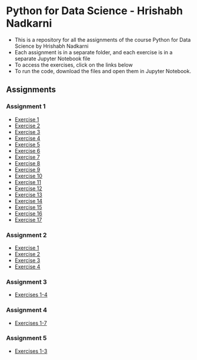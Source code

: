 # Python for Data Science - Hrishabh Nadkarni

- This is a repository for all the assignments of the course Python for Data Science by Hrishabh Nadkarni
- Each assignment is in a separate folder, and each exercise is in a separate Jupyter Notebook file
- To access the exercises, click on the links below
- To run the code, download the files and open them in Jupyter Notebook.

## Assignments

### Assignment 1

- [Exercise 1](a-1/ex-1.ipynb)
- [Exercise 2](a-1/ex-2.ipynb)
- [Exercise 3](a-1/ex-3.ipynb)
- [Exercise 4](a-1/ex-4.ipynb)
- [Exercise 5](a-1/ex-5.ipynb)
- [Exercise 6](a-1/ex-6.ipynb)
- [Exercise 7](a-1/ex-7.ipynb)
- [Exercise 8](a-1/ex-8.ipynb)
- [Exercise 9](a-1/ex-9.ipynb)
- [Exercise 10](a-1/ex-10.ipynb)
- [Exercise 11](a-1/ex-11.ipynb)
- [Exercise 12](a-1/ex-12.ipynb)
- [Exercise 13](a-1/ex-13.ipynb)
- [Exercise 14](a-1/ex-14.ipynb)
- [Exercise 15](a-1/ex-15.ipynb)
- [Exercise 16](a-1/ex-16.ipynb)
- [Exercise 17](a-1/ex-17.ipynb)

### Assignment 2

- [Exercise 1](a-2/ex-1.ipynb)
- [Exercise 2](a-2/ex-2.ipynb)
- [Exercise 3](a-2/ex-3.ipynb)
- [Exercise 4](a-2/ex-4.ipynb)

### Assignment 3

- [Exercises 1-4](a-3/ex-1-4.ipynb)

### Assignment 4

- [Exercises 1-7](a-4/ex-1-7.ipynb)

### Assignment 5

- [Exercises 1-3](a-5/ex-1-3.ipynb)
